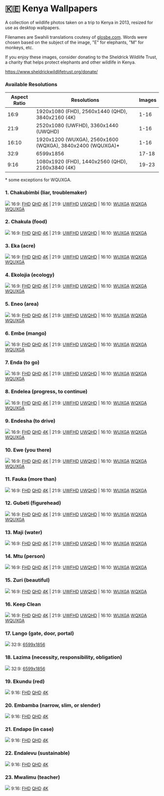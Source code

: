 # 🇰🇪 Kenya Wallpapers

A collection of wildlife photos taken on a trip to Kenya in 2013, resized for use as desktop wallpapers.

Filenames are Swahili translations coutesy of [glosbe.com](https://glosbe.com/en/sw/). Words were chosen based on the subject of the image, "E" for elephants, "M" for monkeys, etc. 

If you enjoy these images, consider donating to the Sheldrick Wildlife Trust, a charity that helps protect elephants and other wildlife in Kenya. 

https://www.sheldrickwildlifetrust.org/donate/ 

### Available Resolutions

| Aspect Ratio | Resolutions                                   | Images |
|--------------|-----------------------------------------------|------------------|
| 16:9         | 1920x1080 (FHD), 2560x1440 (QHD), 3840x2160 (4K) | 1-16               |
| 21:9         | 2520x1080 (UWFHD), 3360x1440 (UWQHD)        |   1-16               |
| 16:10        | 1920x1200 (WUXGA), 2560x1600 (WQXGA), 3840x2400 (WQUXGA)* |    1-16              |
| 32:9         | 6599x1856                                    | 17-18                |
| 9:16         | 1080x1920 (FHD), 1440x2560 (QHD), 2160x3840 (4K) | 19-23               |


\* some exceptions for WQUXGA.

### 1. Chakubimbi (liar, troublemaker)
![](webp/Chakubimbi.webp)
16:9: [FHD](16x9/1920x1080/FHD_Chakubimbi.jpg) [QHD](16x9/2560x1440/QHD_Chakubimbi.jpg) [4K](16x9/3840x2160/4K_Chakubimbi.jpg)
| 21:9: [UWFHD](21x9/2520x1080/UWFHD_Chakubimbi.jpg) [UWQHD](21x9/3360x1440/UWQHD_Chakubimbi.jpg)
| 16:10: [WUXGA](16x10/1920x1200/WUXGA_Chakubimbi.jpg) [WQXGA](16x10/2560x1600/WQXGA_Chakubimbi.jpg) [WQUXGA](16x10/3840x2400/WQUXGA_Chakubimbi.jpg)

### 2. Chakula (food)
![](webp/Chakula.webp)
16:9: [FHD](16x9/1920x1080/FHD_Chakula.jpg) [QHD](16x9/2560x1440/QHD_Chakula.jpg) [4K](16x9/3840x2160/4K_Chakula.jpg)
| 21:9: [UWFHD](21x9/2520x1080/UWFHD_Chakula.jpg) [UWQHD](21x9/3360x1440/UWQHD_Chakula.jpg)
| 16:10: [WUXGA](16x10/1920x1200/WUXGA_Chakula.jpg) [WQXGA](16x10/2560x1600/WQXGA_Chakula.jpg)

### 3. Eka (acre)
![](webp/Eka.webp)
16:9: [FHD](16x9/1920x1080/FHD_Eka.jpg) [QHD](16x9/2560x1440/QHD_Eka.jpg) [4K](16x9/3840x2160/4K_Eka.jpg)
| 21:9: [UWFHD](21x9/2520x1080/UWFHD_Eka.jpg) [UWQHD](21x9/3360x1440/UWQHD_Eka.jpg)
| 16:10: [WUXGA](16x10/1920x1200/WUXGA_Eka.jpg) [WQXGA](16x10/2560x1600/WQXGA_Eka.jpg) [WQUXGA](16x10/3840x2400/WQUXGA_Eka.jpg)

### 4. Ekolojia (ecology)
![](webp/Ekolojia.webp)
16:9: [FHD](16x9/1920x1080/FHD_Ekolojia.jpg) [QHD](16x9/2560x1440/QHD_Ekolojia.jpg) [4K](16x9/3840x2160/4K_Ekolojia.jpg)
| 21:9: [UWFHD](21x9/2520x1080/UWFHD_Ekolojia.jpg) [UWQHD](21x9/3360x1440/UWQHD_Ekolojia.jpg)
| 16:10: [WUXGA](16x10/1920x1200/WUXGA_Ekolojia.jpg) [WQXGA](16x10/2560x1600/WQXGA_Ekolojia.jpg) [WQUXGA](16x10/3840x2400/WQUXGA_Ekolojia.jpg)

### 5. Eneo (area)
![](webp/Eneo.webp)
16:9: [FHD](16x9/1920x1080/FHD_Eneo.jpg) [QHD](16x9/2560x1440/QHD_Eneo.jpg) [4K](16x9/3840x2160/4K_Eneo.jpg)
| 21:9: [UWFHD](21x9/2520x1080/UWFHD_Eneo.jpg) [UWQHD](21x9/3360x1440/UWQHD_Eneo.jpg)
| 16:10: [WUXGA](16x10/1920x1200/WUXGA_Eneo.jpg) [WQXGA](16x10/2560x1600/WQXGA_Eneo.jpg) [WQUXGA](16x10/3840x2400/WQUXGA_Eneo.jpg)

### 6. Embe (mango)
![](webp/Embe.webp)
16:9: [FHD](16x9/1920x1080/FHD_Embe.jpg) [QHD](16x9/2560x1440/QHD_Embe.jpg) [4K](16x9/3840x2160/4K_Embe.jpg)
| 21:9: [UWFHD](21x9/2520x1080/UWFHD_Embe.jpg) [UWQHD](21x9/3360x1440/UWQHD_Embe.jpg)
| 16:10: [WUXGA](16x10/1920x1200/WUXGA_Embe.jpg) [WQXGA](16x10/2560x1600/WQXGA_Embe.jpg) [WQUXGA](16x10/3840x2400/WQUXGA_Embe.jpg)

### 7. Enda (to go)
![](webp/Enda.webp)
16:9: [FHD](16x9/1920x1080/FHD_Enda.jpg) [QHD](16x9/2560x1440/QHD_Enda.jpg) [4K](16x9/3840x2160/4K_Enda.jpg)
| 21:9: [UWFHD](21x9/2520x1080/UWFHD_Enda.jpg) [UWQHD](21x9/3360x1440/UWQHD_Enda.jpg)
| 16:10: [WUXGA](16x10/1920x1200/WUXGA_Enda.jpg) [WQXGA](16x10/2560x1600/WQXGA_Enda.jpg) [WQUXGA](16x10/3840x2400/WQUXGA_Enda.jpg)

### 8. Endelea (progress, to continue)
![](webp/Endelea.webp)
16:9: [FHD](16x9/1920x1080/FHD_Endelea.jpg) [QHD](16x9/2560x1440/QHD_Endelea.jpg) [4K](16x9/3840x2160/4K_Endelea.jpg)
| 21:9: [UWFHD](21x9/2520x1080/UWFHD_Endelea.jpg) [UWQHD](21x9/3360x1440/UWQHD_Endelea.jpg)
| 16:10: [WUXGA](16x10/1920x1200/WUXGA_Endelea.jpg) [WQXGA](16x10/2560x1600/WQXGA_Endelea.jpg) [WQUXGA](16x10/3840x2400/WQUXGA_Endelea.jpg)

### 9. Endesha (to drive)
![](webp/Endesha.webp)
16:9: [FHD](16x9/1920x1080/FHD_Endesha.jpg) [QHD](16x9/2560x1440/QHD_Endesha.jpg) [4K](16x9/3840x2160/4K_Endesha.jpg)
| 21:9: [UWFHD](21x9/2520x1080/UWFHD_Endesha.jpg) [UWQHD](21x9/3360x1440/UWQHD_Endesha.jpg)
| 16:10: [WUXGA](16x10/1920x1200/WUXGA_Endesha.jpg) [WQXGA](16x10/2560x1600/WQXGA_Endesha.jpg) [WQUXGA](16x10/3840x2400/WQUXGA_Endesha.jpg)

### 10. Ewe (you there)
![](webp/Ewe.webp)
16:9: [FHD](16x9/1920x1080/FHD_Ewe.jpg) [QHD](16x9/2560x1440/QHD_Ewe.jpg) [4K](16x9/3840x2160/4K_Ewe.jpg)
| 21:9: [UWFHD](21x9/2520x1080/UWFHD_Ewe.jpg) [UWQHD](21x9/3360x1440/UWQHD_Ewe.jpg)
| 16:10: [WUXGA](16x10/1920x1200/WUXGA_Ewe.jpg) [WQXGA](16x10/2560x1600/WQXGA_Ewe.jpg) [WQUXGA](16x10/3840x2400/WQUXGA_Ewe.jpg)

### 11. Fauka (more than)
![](webp/Fauka.webp)
16:9: [FHD](16x9/1920x1080/FHD_Fauka.jpg) [QHD](16x9/2560x1440/QHD_Fauka.jpg) [4K](16x9/3840x2160/4K_Fauka.jpg)
| 21:9: [UWFHD](21x9/2520x1080/UWFHD_Fauka.jpg) [UWQHD](21x9/3360x1440/UWQHD_Fauka.jpg)
| 16:10: [WUXGA](16x10/1920x1200/WUXGA_Fauka.jpg) [WQXGA](16x10/2560x1600/WQXGA_Fauka.jpg)

### 12. Gubeti (figurehead)
![](webp/Gubeti.webp)
16:9: [FHD](16x9/1920x1080/FHD_Gubeti.jpg) [QHD](16x9/2560x1440/QHD_Gubeti.jpg) [4K](16x9/3840x2160/4K_Gubeti.jpg)
| 21:9: [UWFHD](21x9/2520x1080/UWFHD_Gubeti.jpg) [UWQHD](21x9/3360x1440/UWQHD_Gubeti.jpg)
| 16:10: [WUXGA](16x10/1920x1200/WUXGA_Gubeti.jpg) [WQXGA](16x10/2560x1600/WQXGA_Gubeti.jpg) [WQUXGA](16x10/3840x2400/WQUXGA_Gubeti.jpg)

### 13. Maji (water)
![](webp/Maji.webp)
16:9: [FHD](16x9/1920x1080/FHD_Maji.jpg) [QHD](16x9/2560x1440/QHD_Maji.jpg) [4K](16x9/3840x2160/4K_Maji.jpg)
| 21:9: [UWFHD](21x9/2520x1080/UWFHD_Maji.jpg) [UWQHD](21x9/3360x1440/UWQHD_Maji.jpg)
| 16:10: [WUXGA](16x10/1920x1200/WUXGA_Maji.jpg) [WQXGA](16x10/2560x1600/WQXGA_Maji.jpg)

### 14. Mtu (person)
![](webp/Mtu.webp)
16:9: [FHD](16x9/1920x1080/FHD_Mtu.jpg) [QHD](16x9/2560x1440/QHD_Mtu.jpg) [4K](16x9/3840x2160/4K_Mtu.jpg)
| 21:9: [UWFHD](21x9/2520x1080/UWFHD_Mtu.jpg) [UWQHD](21x9/3360x1440/UWQHD_Mtu.jpg)
| 16:10: [WUXGA](16x10/1920x1200/WUXGA_Mtu.jpg) [WQXGA](16x10/2560x1600/WQXGA_Mtu.jpg)

### 15. Zuri (beautiful)
![](webp/Zuri.webp)
16:9: [FHD](16x9/1920x1080/FHD_Zuri.jpg) [QHD](16x9/2560x1440/QHD_Zuri.jpg) [4K](16x9/3840x2160/4K_Zuri.jpg)
| 21:9: [UWFHD](21x9/2520x1080/UWFHD_Zuri.jpg) [UWQHD](21x9/3360x1440/UWQHD_Zuri.jpg)
| 16:10: [WUXGA](16x10/1920x1200/WUXGA_Zuri.jpg) [WQXGA](16x10/2560x1600/WQXGA_Zuri.jpg)

### 16. Keep Clean
![](webp/KeepClean.webp)
16:9: [FHD](16x9/1920x1080/FHD_KeepClean.jpg) [QHD](16x9/2560x1440/QHD_KeepClean.jpg) [4K](16x9/3840x2160/4K_KeepClean.jpg)
| 21:9: [UWFHD](21x9/2520x1080/UWFHD_KeepClean.jpg) [UWQHD](21x9/3360x1440/UWQHD_KeepClean.jpg)
| 16:10: [WUXGA](16x10/1920x1200/WUXGA_KeepClean.jpg) [WQXGA](16x10/2560x1600/WQXGA_KeepClean.jpg) [WQUXGA](16x10/3840x2400/WQUXGA_KeepClean.jpg)

### 17. Lango (gate, door, portal)
![](webp/Lango.webp)
32:9: [6599x1856](32x9/6599x1856_Lango.jpg)

### 18. Lazima (necessity, responsibility, obligation)
![](webp/Lazima.webp)
32:9: [6599x1856](32x9/6599x1856_Lazima.jpg)

### 19. Ekundu (red)
![](webp/Ekundu.webp)
9:16: [FHD](9x16/1080x1920/vFHD_Ekundu.jpg) [QHD](9x16/1440x2560/vQHD_Ekundu.jpg) [4K](9x16/2160x3840/v4K_Ekundu.jpg)

### 20. Embamba (narrow, slim, or slender)
![](webp/Embamba.webp)
9:16: [FHD](9x16/1080x1920/vFHD_Embamba.jpg) [QHD](9x16/1440x2560/vQHD_Embamba.jpg) [4K](9x16/2160x3840/v4K_Embamba.jpg)

### 21. Endapo (in case)
![](webp/Endapo.webp)
9:16: [FHD](9x16/1080x1920/vFHD_Endapo.jpg) [QHD](9x16/1440x2560/vQHD_Endapo.jpg) [4K](9x16/2160x3840/v4K_Endapo.jpg)

### 22. Endalevu (sustainable)
![](webp/Endalevu.webp)
9:16: [FHD](9x16/1080x1920/vFHD_Endalevu.jpg) [QHD](9x16/1440x2560/vQHD_Endalevu.jpg) [4K](9x16/2160x3840/v4K_Endalevu.jpg)

### 23. Mwalimu (teacher)
![](webp/Mwalimu.webp)
9:16: [FHD](9x16/1080x1920/vFHD_Mwalimu.jpg) [QHD](9x16/1440x2560/vQHD_Mwalimu.jpg) [4K](9x16/2160x3840/v4K_Mwalimu.jpg)
